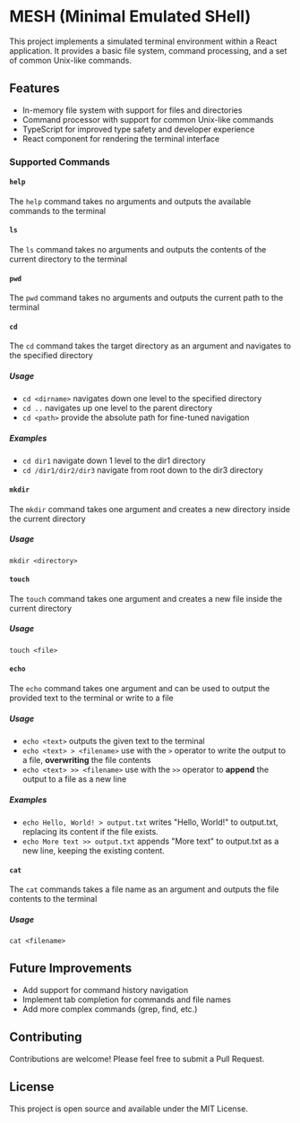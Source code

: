 # MESH (Minimal Emulated SHell)
This project implements a simulated terminal environment within a React application. It provides a basic file system, command processing, and a set of common Unix-like commands.

## Features
- In-memory file system with support for files and directories
- Command processor with support for common Unix-like commands
- TypeScript for improved type safety and developer experience
- React component for rendering the terminal interface

### Supported Commands

#### ```help```
The ```help``` command takes no arguments and outputs the available commands to the terminal

#### ```ls```
The ```ls``` command takes no arguments and outputs the contents of the current directory to the terminal

#### ```pwd```
The ```pwd``` command takes no arguments and outputs the current path to the terminal

#### ```cd``` 
The ```cd``` command takes the target directory as an argument and navigates to the specified directory

##### Usage
- ```cd <dirname>``` navigates down one level to the specified directory
- ```cd ..``` navigates up one level to the parent directory
- ```cd <path>``` provide the absolute path for fine-tuned navigation

##### Examples
- ```cd dir1``` navigate down 1 level to the dir1 directory
- ```cd /dir1/dir2/dir3``` navigate from root down to the dir3 directory

#### ```mkdir```
The ```mkdir``` command takes one argument and creates a new directory inside the current directory

##### Usage
```mkdir <directory>``` 

#### ```touch```
The ```touch``` command takes one argument and creates a new file inside the current directory

##### Usage
```touch <file>``` 

#### ```echo```
The ```echo``` command takes one argument and can be used to output the provided text to the terminal or write to a file

##### Usage
- ```echo <text>``` outputs the given text to the terminal
- ```echo <text> > <filename>``` use with the ```>``` operator to write the output to a file, **overwriting** the file contents
- ```echo <text> >> <filename>``` use with the ```>>``` operator to **append** the output to a file as a new line

##### Examples
- ```echo Hello, World! > output.txt``` writes "Hello, World!" to output.txt, replacing its content if the file exists.
- ```echo More text >> output.txt``` appends "More text" to output.txt as a new line, keeping the existing content.

#### ```cat```
The ```cat``` commands takes a file name as an argument and outputs the file contents to the terminal

##### Usage
```cat <filename>```

## Future Improvements
- Add support for command history navigation
- Implement tab completion for commands and file names
- Add more complex commands (grep, find, etc.)

## Contributing
Contributions are welcome! Please feel free to submit a Pull Request.

## License
This project is open source and available under the MIT License.